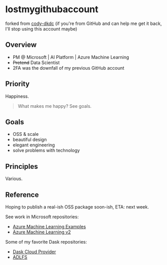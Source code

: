 # lostmygithubaccount

forked from [cody-dkdc](https://github.com/cody-dkdc) (if you're from GitHub and can help me get it back, I'll stop using this account maybe)

## Overview

- PM @ Microsoft | AI Platform | Azure Machine Learning
- ~~Pretend~~ Data Scientist
- 2FA was the downfall of my previous GitHub account

## Priority

Happiness.

> What makes me happy? See goals.

## Goals

- OSS & scale
- beautiful design
- elegant engineering
- solve problems with technology

## Principles

Various.

## Reference

Hoping to publish a real-ish OSS package soon-ish, ETA: next week. 

See work in Microsoft repositories:

- [Azure Machine Learning Examples](https://github.com/Azure/azureml-examples)
- [Azure Machine Learning v2](https://github.com/Azure/azureml-v2-preview)

Some of my favorite Dask repositories:

- [Dask Cloud Provider](https://github.com/dask/dask-cloudprovider)
- [ADLFS](https://github.com/dask/adlfs)
